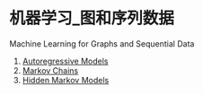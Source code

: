 # 机器学习_图和序列数据

Machine Learning for Graphs and Sequential Data

1. [Autoregressive Models](Autoregressive_Models.md)
2. [Markov Chains](Markov_Chains.md)
3. [Hidden Markov Models](Hidden_Markov_Models.md)
